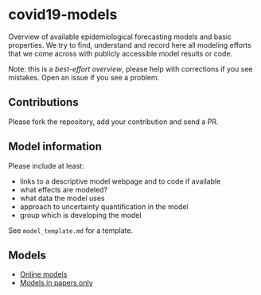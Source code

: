 # covid19-models

Overview of available epidemiological forecasting models and basic properties. We try to find, understand and record here all modeling efforts that we come across with publicly accessible model results or code.

Note: this is a *best-effort overview*, please help with corrections if you see mistakes. Open an issue if you see a problem.

## Contributions

Please fork the repository, add your contribution and send a PR.

## Model information

Please include at least:

- links to a descriptive model webpage and to code if available
- what effects are modeled?
- what data the model uses
- approach to uncertainty quantification in the model
- group which is developing the model

See `model_template.md` for a template.

## Models

- [Online models](models_online.md)
- [Models in papers only](models_in_papers.md)
